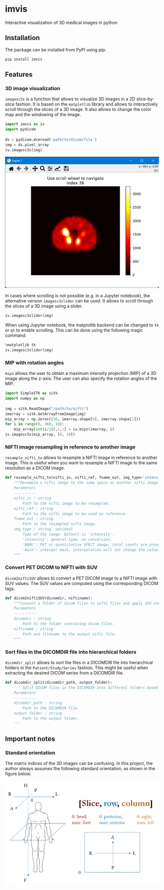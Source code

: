 # imvis

Interactive visualization of 3D medical images in python

## Installation

The package can be installed from PyPI using pip:

```bash
pip install imvis
```

## Features

### 3D image visualization

`imagesc3s` is a function that allows to visualize 3D images in a 2D slice-by-slice fashion. It is based on the `matplotlib` library and allows to interactively scroll through the slices of a 3D image. It also allows to change the color map and the windowing of the image.

```python
import imvis as iv
import pydicom

ds = pydicom.dcmread('path/to/dicom/file')
img = ds.pixel_array
iv.imagesc3s(img)
```

![imagesc3s: scroll](https://github.com/MengXiangxi/imvis/raw/main/resources/imagesc3s_window.png)

In cases where scrolling is not possible (e.g. in a Jupyter notebook), the alternative version `imagesc3slider` can be used. It allows to scroll through the slices of a 3D image using a slider.

```python
iv.imagesc3slider(img)
```

When using Jupyter notebook, the matplotlib backend can be changed to `tk` or `qt` to enable scrolling. This can be done using the following magic command:

```python
%matplotlib tk
iv.imagesc3slider(img)
```

### MIP with rotation angles

`mipz` allows the user to obtain a maximum intensity projection (MIP) of a 3D image along the z-axis. The user can also specify the rotation angles of the MIP.

```python
import SimpleITK as sitk
import numpy as np

img = sitk.ReadImage("/path/to/nifti")
imarray = sitk.GetArrayFromImage(img)
mip_array = np.zeros((36, imarray.shape[0], imarray.shape[1]))
for i in range(0, 360, 10):
    mip_array[int(i/10),:,:] = iv.mipz(imarray, i)
iv.imagesc3s(mip_array, [0, 10])
```

### NIFTI image resampling in reference to another image

`resample_nifti_to` allows to resample a NIFTI image in reference to another image. This is useful when you want to resample a NIFTI image to the same resolution as a DICOM image.

```python
def resample_nifti_to(nifti_in, nifti_ref, fname_out, img_type='intensity'):
    """Resample a nifti image to the same space as another nifti image.
    Parameters
    ----------
    nifti_in : string
        Path to the nifti image to be resampled.
    nifti_ref : string
        Path to the nifti image to be used as reference.
    fname_out : string
        Path to the resampled nifti image.
    img_type : string, optional
        Type of the image. Default is 'intensity'.
        'intensity': general type, no conversion.
        'BQML': PET or quantitative SPECT image, total counts are preserved.
        'mask': interger mask, interpolation will not change the value.
    """
```

### Convert PET DICOM to NIFTI with SUV

`dicom2niftiSUV` allows to convert a PET DICOM image to a NIFTI image with SUV values. The SUV values are computed using the corresponding DICOM tags.

```python
def dicom2niftiSUV(dicomdir, niftiname):
    """Convert a folder of dicom files to nifti files and apply SUV conversion.
    Parameters
    ----------
    dicomdir : string
        Path to the folder containing dicom files.
    niftiname : string
        Path and filename to the output nifti file.
    """
```

### Sort files in the DICOMDIR file into hierarchical folders

`dicomdir_split` allows to sort the files in a DICOMDIR file into hierarchical folders in the `Patient/Study/Series` fashion. This might be useful when extracting the desired DICOM series from a DICOMDIR file.

```python
def dicomdir_split(dicomdir_path, output_folder):
    ''' Split DICOM files in the DICOMDIR into different folders based according to patient, studies, and series.
    Parameters
    ----------
    dicomdir_path : string
        Path to the DICOMDIR file.
    output_folder : string
        Path to the output folder.
    '''
```

## Important notes

### Standard orientation

The matrix indices of the 3D images can be confusing. In this project, the author always assumes the following standard orientation, as shown in the figure below.

![Standard orientation](https://github.com/MengXiangxi/imvis/raw/main/resources/orientation.png)
